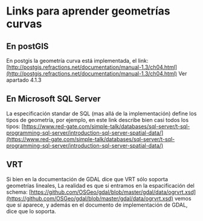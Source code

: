 # Links para aprender geometrías curvas

## En postGIS

En postgis la geometría curva está implementada, el link:[http://postgis.refractions.net/documentation/manual-1.3/ch04.html](http://postgis.refractions.net/documentation/manual-1.3/ch04.html) Ver apartado 4.1.3

## En Microsoft SQL Server

La especificación standar de SQL (mas allá de la implementación) define los tipos
de geometría, por ejemplo, en este link describe bien casi todos los tipos:
[https://www.red-gate.com/simple-talk/databases/sql-server/t-sql-programming-sql-server/introduction-sql-server-spatial-data/](https://www.red-gate.com/simple-talk/databases/sql-server/t-sql-programming-sql-server/introduction-sql-server-spatial-data/)

## VRT

Si bien en la documentación de GDAL dice que VRT sólo soporta geometrías lineales,
La realidad es que si entramos en la espacificación del schema: [https://github.com/OSGeo/gdal/blob/master/gdal/data/ogrvrt.xsd](https://github.com/OSGeo/gdal/blob/master/gdal/data/ogrvrt.xsd) vemos que sí aparece,
y además en el documento de implementación de GDAL, dice que lo soporta.
